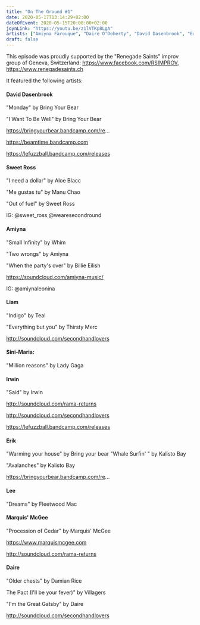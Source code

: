 ```yaml
---
title: "On The Ground #1"
date: 2020-05-17T13:14:29+02:00
dateOfEvent: 2020-05-15T20:00:00+02:00
joynLink: "https://youtu.be/z1lVTKp8LgA"
artists: ["Amiyna Farouque", "Daire O'Doherty", "David Dasenbrook", "Erik Sevenans","Irwin Law","Lee Kanthoul","Liam Scarratt","Marquis' McGee","Sini-Maria Tuominen","Sweet Ross"]
draft: false
---
```

This episode was proudly supported by the "Renegade Saints" improv group of Geneva, Switzerland:
https://www.facebook.com/RSIMPROV,
https://www.renegadesaints.ch

It featured the following artists:

#### David Dasenbrook

"Monday" by Bring Your Bear

"I Want To Be Well" by Bring Your Bear

https://bringyourbear.bandcamp.com/re...

https://beamtime.bandcamp.com

https://lefuzzball.bandcamp.com/releases

#### Sweet Ross
"I need a dollar" by Aloe Blacc

"Me gustas tu" by Manu Chao

"Out of fuel" by Sweet Ross 

IG: @sweet_ross @wearesecondround

#### Amiyna
"Small Infinity" by Whim

"Two wrongs" by Amiyna

"When the party's over" by Billie Eilish

https://soundcloud.com/amiyna-music/

IG: @amiynaleonina

#### Liam
"Indigo" by Teal 

"Everything but you" by Thirsty Merc

http://soundcloud.com/secondhandlovers

#### Sini-Maria:
"Million reasons" by Lady Gaga

#### Irwin
"Said" by Irwin

http://soundcloud.com/rama-returns

http://soundcloud.com/secondhandlovers

https://lefuzzball.bandcamp.com/releases

#### Erik
"Warming your house" by Bring your bear
"Whale Surfin' " by Kalisto Bay

"Avalanches" by Kalisto Bay

https://bringyourbear.bandcamp.com/re...

#### Lee
"Dreams" by Fleetwood Mac

#### Marquis' McGee
"Procession of Cedar" by Marquis' McGee

https://www.marquismcgee.com

http://soundcloud.com/rama-returns

#### Daire
"Older chests" by Damian Rice

The Pact (I'll be your fever)" by Villagers

"I'm the Great Gatsby" by Daire

http://soundcloud.com/secondhandlovers
